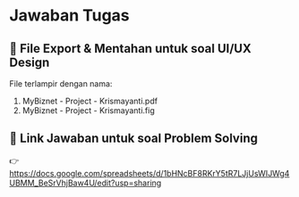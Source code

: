 # Jawaban Tugas

## 📁 File Export & Mentahan untuk soal UI/UX Design
File terlampir dengan nama:
1. MyBiznet - Project - Krismayanti.pdf
2. MyBiznet - Project - Krismayanti.fig

## 📄 Link Jawaban untuk soal Problem Solving
👉 https://docs.google.com/spreadsheets/d/1bHNcBF8RKrY5tR7LJjUsWIJWg4UBMM_BeSrVhjBaw4U/edit?usp=sharing


